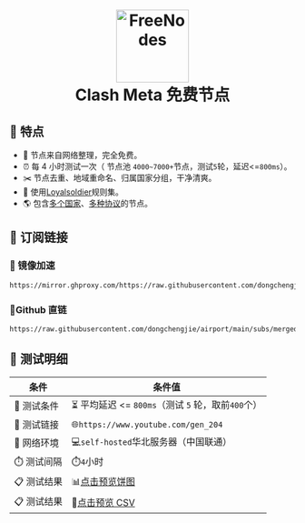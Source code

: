 <h1 align="center">
  <img src="https://fastly.jsdelivr.net/gh/clash-verge-rev/clash-verge-rev@main/src-tauri/icons/icon.png" alt="FreeNodes" width="128" />
  <br>
  Clash Meta 免费节点
  <br>
</h1>

## 🦄 特点

- 🎁 节点来自网络整理，完全免费。
- ⏰ 每 4 小时测试一次（ 节点池 `4000~7000+`节点，测试`5`轮，延迟<=`800ms`）。
- ✂️ 节点去重、地域重命名、归属国家分组，干净清爽。
- 📃 使用[Loyalsoldier](https://github.com/Loyalsoldier/clash-rules)规则集。
- 🌎 包含[多个国家](https://github.com/dongchengjie/airport/blob/main/subs/statistics/tested_within.md)、[多种协议](https://github.com/dongchengjie/airport/blob/main/subs/statistics/tested_within.md)的节点。

## 📎 订阅链接

### 🚀 镜像加速

```
https://mirror.ghproxy.com/https://raw.githubusercontent.com/dongchengjie/airport/main/subs/merged/tested_within.yaml
```

### 🔗Github 直链

```
https://raw.githubusercontent.com/dongchengjie/airport/main/subs/merged/tested_within.yaml
```

## 🧪 测试明细

| 条件        | 条件值                                                                                                |
| ----------- | ----------------------------------------------------------------------------------------------------- |
| 🧪 测试条件 | ⏳ 平均延迟 <= `800ms`（测试 `5` 轮，取前`400`个）                                                    |
| 🔗 测试链接 | 🌐`https://www.youtube.com/gen_204`                                                                   |
| 📶 网络环境 | 💻`self-hosted`华北服务器（中国联通）                                                                 |
| ⏱️ 测试间隔 | ⏱️`4`小时                                                                                             |
| 📋 测试结果 | 📊[点击预览饼图](https://github.com/dongchengjie/airport/blob/main/subs/statistics/tested_within.md)  |
| 📋 测试结果 | 💾[点击预览 CSV](https://github.com/dongchengjie/airport/blob/main/subs/statistics/tested_within.csv) |

